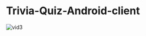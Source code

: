 # Trivia-Quiz-Android-client

![vid3](https://user-images.githubusercontent.com/48961597/83747088-c929f080-a668-11ea-9cfb-f14b364d88d9.gif)

